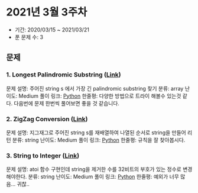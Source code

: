 # 2021년 3월 3주차

- 기간: 2020/03/15 ~ 2021/03/21
- 푼 문제 수: 3

## 문제

### 1. Longest Palindromic Substring ([Link](https://leetcode.com/problems/longest-palindromic-substring/))

문제 설명: 주어진 string s 에서 가장 긴 palindromic substring 찾기
분류: array
난이도: Medium
풀이 링크: [Python](https://github.com/seungsu3579/Algorithm_Study/blob/master/leetcode/longestPalindromicSubstring.py)
한줄평: 다양한 방법으로 트라이 해볼수 있는것 같다. 다음번에 문제 한번씩 풀어보면 좋을 것 같습니다.

### 2. ZigZag Conversion ([Link](https://leetcode.com/problems/zigzag-conversion/))

문제 설명: 지그재그로 주어진 string s를 재배열하여 나열된 순서로 string을 만들어 리턴
분류: string
난이도: Medium
풀이 링크: [Python](https://github.com/seungsu3579/Algorithm_Study/blob/master/leetcode/zigzagConversion.py)
한줄평: 규칙을 잘 찾아봅시다.

### 3. String to Integer ([Link](https://leetcode.com/problems/string-to-integer-atoi/))

문제 설명: atoi 함수 구현인데 string을 제거한 수를 32비트의 부호가 있는 정수로 변경해야한다.
분류: string
난이도: Medium
풀이 링크: [Python](https://github.com/seungsu3579/Algorithm_Study/blob/master/leetcode/stringToInteger.py)
한줄평: 예외가 너무 많음... 귀찮..
